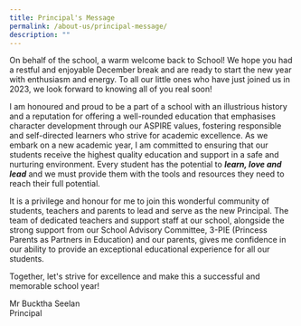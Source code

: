 ```yaml
---
title: Principal's Message
permalink: /about-us/principal-message/
description: ""
---
```

On behalf of the school, a warm welcome back to School! We hope you had a restful and enjoyable December break and are ready to start the new year with enthusiasm and energy. To all our little ones who have just joined us in 2023, we look forward to knowing all of you real soon!

I am honoured and proud to be a part of a school with an illustrious history and a reputation for offering a well-rounded education that emphasises character development through our ASPIRE values, fostering responsible and self-directed learners who strive for academic excellence. As we embark on a new academic year, I am committed to ensuring that our students receive the highest quality education and support in a safe and nurturing environment. Every student has the potential to **_learn, love and lead_** and we must provide them with the tools and resources they need to reach their full potential.

It is a privilege and honour for me to join this wonderful community of students, teachers and parents to lead and serve as the new Principal. The team of dedicated teachers and support staff at our school, alongside the strong support from our School Advisory Committee, 3-PIE (Princess Parents as Partners in Education) and our parents, gives me confidence in our ability to provide an exceptional educational experience for all our students.

Together, let's strive for excellence and make this a successful and memorable school year!

Mr Bucktha Seelan <br>
Principal

